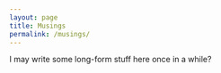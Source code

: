 ```yaml
---
layout: page
title: Musings
permalink: /musings/
---
```


I may write some long-form stuff here once in a while?
